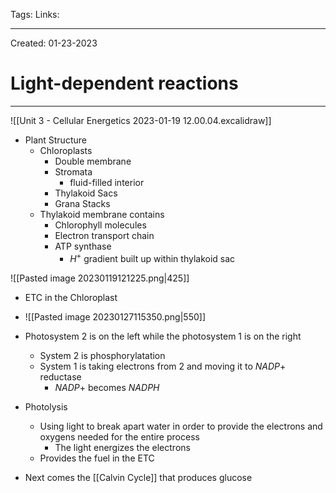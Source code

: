  Tags:
Links: 

---
Created: 01-23-2023
# Light-dependent reactions
---

![[Unit 3 - Cellular Energetics 2023-01-19 12.00.04.excalidraw]]
- Plant Structure
	- Chloroplasts
		- Double membrane
		- Stromata
			- fluid-filled interior
		- Thylakoid Sacs
		- Grana Stacks
	- Thylakoid membrane contains
		- Chlorophyll molecules
		- Electron transport chain
		- ATP synthase
			- $H^+$ gradient built up within thylakoid sac

![[Pasted image 20230119121225.png|425]]

- ETC in the Chloroplast
- ![[Pasted image 20230127115350.png|550]]
- Photosystem 2 is on the left while the photosystem 1 is on the right
	- System 2 is phosphorylatation
	- System 1 is taking electrons from 2 and moving it to $NADP+$ reductase
		- $NADP+$ becomes $NADPH$
- Photolysis
	- Using light to break apart water in order to provide the electrons and oxygens needed for the entire process
		- The light energizes the electrons
	- Provides the fuel in the ETC


- Next comes the [[Calvin Cycle]] that produces glucose